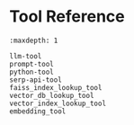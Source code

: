 # Tool Reference

```{toctree}
:maxdepth: 1

llm-tool
prompt-tool
python-tool
serp-api-tool
faiss_index_lookup_tool
vector_db_lookup_tool
vector_index_lookup_tool
embedding_tool
```